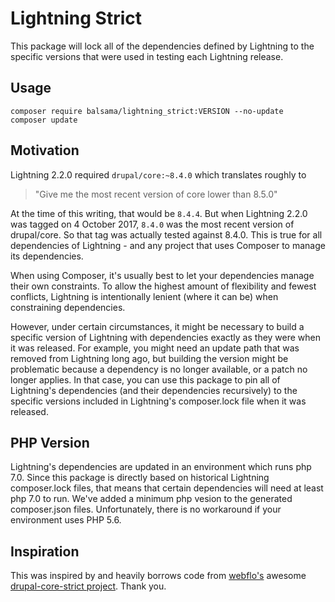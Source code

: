 # Lightning Strict 

This package will lock all of the dependencies defined by Lightning to the
specific versions that were used in testing each Lightning release.

## Usage

```
composer require balsama/lightning_strict:VERSION --no-update
composer update
```

## Motivation
Lightning 2.2.0 required `drupal/core:~8.4.0` which translates roughly to

> "Give me the most recent version of core lower than 8.5.0"

At the time of this writing, that would be `8.4.4`. But when Lightning 2.2.0 was
tagged on 4 October 2017, `8.4.0` was the most recent version of drupal/core. So
that tag was actually tested against 8.4.0. This is true for all dependencies of
Lightning - and any project that uses Composer to manage its dependencies.

When using Composer, it's usually best to let your dependencies manage their own
constraints. To allow the highest amount of flexibility and fewest conflicts,
Lightning is intentionally lenient (where it can be) when constraining
dependencies.

However, under certain circumstances, it might be necessary to build a specific
version of Lightning with dependencies exactly as they were when it was
released. For example, you might need an update path that was removed from
Lightning long ago, but building the version might be problematic because a
dependency is no longer available, or a patch no longer applies. In that case,
you can use this package to pin all of Lightning's dependencies (and their
dependencies recursively) to the specific versions included in Lightning's
composer.lock file when it was released.

## PHP Version
Lightning's dependencies are updated in an environment which runs php 7.0. Since
this package is directly based on historical Lightning composer.lock files, that
means that certain dependencies will need at least php 7.0 to run. We've added
a minimum php vesion to the generated composer.json files. Unfortunately, there
is no workaround if your environment uses PHP 5.6.

## Inspiration
This was inspired by and heavily borrows code from [webflo's](https://github.com/webflo)
awesome [drupal-core-strict project](https://github.com/webflo/drupal-core-strict).
Thank you.
